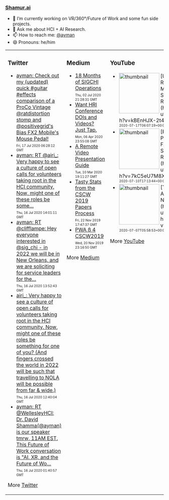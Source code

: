 ### [Shamur.ai](https://shamur.ai)

- 🔭 I’m currently working on VR/360°/Future of Work and some fun side projects.
- 💬 Ask me about HCI + AI Research.
- 📫 How to reach me: [@ayman](https://twitter.com/ayman)
- 😄 Pronouns: he/him

<table>
<tr>
<td valign="top" width="34%">

### Twitter
<!-- twitter starts -->
* [ayman: Check out my (updated) quick #guitar #effects comparison of a ProCo Vintage @ratdistortion stomp and @positivegrid's Bias FX2 Mobile's Mouse Pedal!](https://rss.app/articles/862477a672d6712ebc10cce6db5e7481ee1ab7044be50d694b45c5e44810d79b00eadc45d63a7ceb8b6cea80c5554ee20f17a013) <br /> <span style='font-size:x-small;'>Fri, 17 Jul 2020 06:28:12 GMT</span>
* [ayman: RT @airi_: Very happy to see a culture of open calls for volunteers taking root in the HCI community. Now, might one of these roles be some…](https://rss.app/articles/862477a672d6712ebc10cce6db5e7481ee1ab7044be50d694b45c5e44810d79b00eadc45d13d7bea8d6de88acd544fe50a11a51d) <br /> <span style='font-size:x-small;'>Thu, 16 Jul 2020 14:01:11 GMT</span>
* [ayman: RT @clifflampe: Hey everyone interested in @sig_chi - in 2022 we will be in New Orleans, and we are soliciting for service leaders for the…](https://rss.app/articles/862477a672d6712ebc10cce6db5e7481ee1ab7044be50d694b45c5e44810d79b00eadc45d13d7be88f64ef84c85747e70516a612) <br /> <span style='font-size:x-small;'>Thu, 16 Jul 2020 13:52:43 GMT</span>
* [airi_: Very happy to see a culture of open calls for volunteers taking root in the HCI community. Now, might one of these roles be something for one of you? (And fingers crossed the world in 2022 will be such that travelling to NOLA will be possible from far & wide.)](https://rss.app/articles/862477a672d6712ebc10cce6db5e7481ee1ab7044bf512617a45c5e44810d79b00eadc45d13d79ea896cec8acf5543e30516a118) <br /> <span style='font-size:x-small;'>Thu, 16 Jul 2020 12:40:04 GMT</span>
* [ayman: RT @WellesleyHCI: Dr. David Shamma(@ayman) is our speaker tmrw, 11AM EST. This Future of Work conversation is "AI, XR, and the Future of Wo…](https://rss.app/articles/862477a672d6712ebc10cce6db5e7481ee1ab7044be50d694b45c5e44810d79b00eadc45d13f7aee886ee583cd5745ef0f16a31d) <br /> <span style='font-size:x-small;'>Thu, 16 Jul 2020 01:40:57 GMT</span>
<!-- twitter ends -->

More [Twitter](https://twitter.com/ayman)
</td>
<td valign="top" width="33%">

### Medium
<!-- medium starts -->
* [18 Months of SIGCHI Operations](https://medium.com/sigchi/18-months-of-sigchi-operations-3941b9cf5c79?source=rss-fee698eab874------2) <br /> <span style='font-size:x-small;'>Thu, 02 Jul 2020 21:28:31 GMT</span>
* [Want HRI Conference DOIs and Videos? Just Tap.](https://medium.com/sigchi/want-hri-conference-dois-and-videos-just-tap-745669343af?source=rss-fee698eab874------2) <br /> <span style='font-size:x-small;'>Mon, 06 Apr 2020 23:55:08 GMT</span>
* [A Remote Video Presentation Guide](https://medium.com/sigchi/a-remote-video-presentation-guide-93957c63aa7a?source=rss-fee698eab874------2) <br /> <span style='font-size:x-small;'>Tue, 10 Mar 2020 19:11:27 GMT</span>
* [Tasty Stats from the CSCW 2019 Papers Process](https://medium.com/acm-cscw/cscw-2019-papers-360ac5de078e?source=rss-fee698eab874------2) <br /> <span style='font-size:x-small;'>Fri, 22 Nov 2019 17:47:37 GMT</span>
* [PWA ß 4 CSCW2019](https://medium.com/sigchi/pwa-beta-cscw2019-830bb59ed94?source=rss-fee698eab874------2) <br /> <span style='font-size:x-small;'>Wed, 20 Nov 2019 23:16:50 GMT</span>
<!-- medium ends -->

More [Medium](https://medium.com/@ayman)
</td>
<td valign="top" width="34%">

### YouTube
<!-- youtube starts -->
* <div style='padding: 2px; clear: both;'><img alt='thumbnail' src='https://i4.ytimg.com/vi/kBEnHJX-2t4/hqdefault.jpg' width='128' align='left' /> [Updated: ProCo Rat or Bias FX2 Mouse? | Shamurai Reviews](https://www.youtube.com/watch?v=kBEnHJX-2t4) <br /> <span style='font-size:x-small;'>2020-07-17T06:07:19+00:00</span></div>
* <div style='padding: 2px; clear: both;'><img alt='thumbnail' src='https://i4.ytimg.com/vi/7kC5eU7M8X4/hqdefault.jpg' width='128' align='left' /> [Rat or Mouse? ProCo vs Bias FX2 Mobile | Shamurai Reviews](https://www.youtube.com/watch?v=7kC5eU7M8X4) <br /> <span style='font-size:x-small;'>2020-07-10T17:13:44+00:00</span></div>
* <div style='padding: 2px; clear: both;'><img alt='thumbnail' src='https://i4.ytimg.com/vi/sMroEIEBOVs/hqdefault.jpg' width='128' align='left' /> [Thank You to Ada and Don • Na Hoaloha](https://www.youtube.com/watch?v=sMroEIEBOVs) <br /> <span style='font-size:x-small;'>2020-07-07T05:58:53+00:00</span></div>
<!-- youtube ends -->

More [YouTube](https://www.youtube.com/channel/UCLwPj90ORTlgIo4Qrnt5N1w?view_as=subscriber)
</td>
</tr>
</table>

<!--
**ayman/ayman** is a ✨ _special_ ✨ repository because its `README.md` (this file) appears on your GitHub profile.

Here are some ideas to get you started:

- 🔭 I’m currently working on ...
- 🌱 I’m currently learning ...
- 👯 I’m looking to collaborate on ...
- 🤔 I’m looking for help with ...
- 💬 Ask me about ...
- 📫 How to reach me: ...
- 😄 Pronouns: ...
- ⚡ Fun fact: ...
-->
